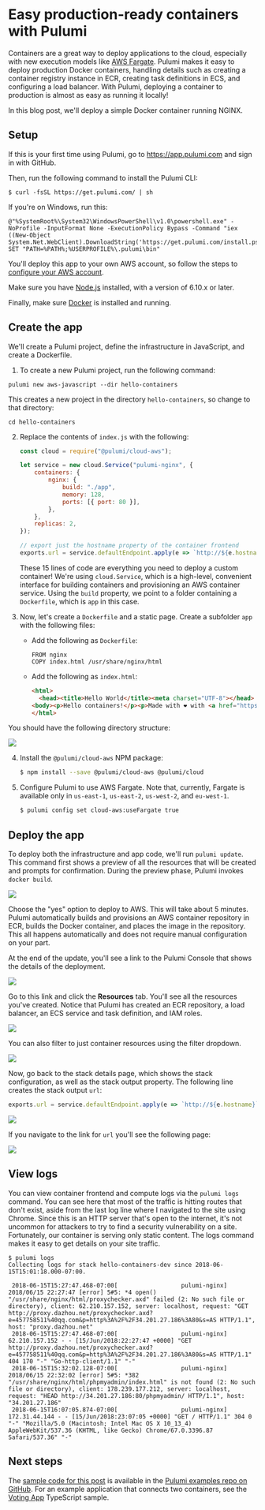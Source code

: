# Easy production-ready containers with Pulumi

Containers are a great way to deploy applications to the cloud, especially with new execution models like [AWS Fargate](https://aws.amazon.com/fargate/). Pulumi makes it easy to deploy production Docker containers, handling details such as creating a container registry instance in ECR, creating task definitions in ECS, and configuring a load balancer. With Pulumi, deploying a container to production is almost as easy as running it locally!

In this blog post, we'll deploy a simple Docker container running NGINX. 

## Setup

If this is your first time using Pulumi, go to https://app.pulumi.com and sign in with GitHub.

Then, run the following command to install the Pulumi CLI:

```
$ curl -fsSL https://get.pulumi.com/ | sh
```

If you're on Windows, run this:

```
@"%SystemRoot%\System32\WindowsPowerShell\v1.0\powershell.exe" -NoProfile -InputFormat None -ExecutionPolicy Bypass -Command "iex ((New-Object System.Net.WebClient).DownloadString('https://get.pulumi.com/install.ps1'))" 
SET "PATH=%PATH%;%USERPROFILE%\.pulumi\bin"
```

You'll deploy this app to your own AWS account, so follow the steps to [configure your AWS account](https://pulumi.io/install/aws.html).

Make sure you have [Node.js](https://nodejs.org/en/download/) installed, with a version of 6.10.x or later.

Finally, make sure [Docker](https://docs.docker.com/install/) is installed and running.

## Create the app

We'll create a Pulumi project, define the infrastructure in JavaScript, and create a Dockerfile.

1. To create a new Pulumi project, run the following command:

  ```
  pulumi new aws-javascript --dir hello-containers
  ```

  This creates a new project in the directory `hello-containers`, so change to that directory:

  ```
  cd hello-containers
  ```

2.  Replace the contents of `index.js` with the following:

    ```js
    const cloud = require("@pulumi/cloud-aws");

    let service = new cloud.Service("pulumi-nginx", {
        containers: {
            nginx: {
                build: "./app",
                memory: 128,
                ports: [{ port: 80 }],
            },
        },
        replicas: 2,
    });

    // export just the hostname property of the container frontend
    exports.url = service.defaultEndpoint.apply(e => `http://${e.hostname}`);
    ```    

    These 15 lines of code are everything you need to deploy a custom container! We're using `cloud.Service`, which is a high-level, convenient interface for building containers and provisioning an AWS container service. Using the `build` property, we point to a folder containing a `Dockerfile`, which is `app` in this case.

3. Now, let's create a `Dockerfile` and a static page. Create a subfolder `app` with the following files:

    - Add the following as `Dockerfile`:
      ```docker
      FROM nginx
      COPY index.html /usr/share/nginx/html
      ```

    - Add the following as `index.html`:
      ```html
      <html>
        <head><title>Hello World</title><meta charset="UTF-8"></head>
      <body><p>Hello containers!</p><p>Made with ❤️ with <a href="https://pulumi.com">Pulumi</a></p></body>
      </html>
      ```

You should have the following directory structure:

![](file-layout.png)

4.  Install the `@pulumi/cloud-aws` NPM package:

    ```bash
    $ npm install --save @pulumi/cloud-aws @pulumi/cloud
    ```

5.  Configure Pulumi to use AWS Fargate. Note that, currently, Fargate is available only in `us-east-1`, `us-east-2`, `us-west-2`, and `eu-west-1`.

    ```bash
    $ pulumi config set cloud-aws:useFargate true
    ```

## Deploy the app

To deploy both the infrastructure and app code, we'll run `pulumi update`. This command first shows a preview of all the resources that will be created and prompts for confirmation. During the preview phase, Pulumi invokes `docker build`.

![](pulumi-update-preview.png)

Choose the "yes" option to deploy to AWS. This will take about 5 minutes. Pulumi automatically builds and provisions an AWS container repository in ECR, builds the Docker container, and places the image in the repository. This all happens automatically and does not require manual configuration on your part.

At the end of the update, you'll see a link to the Pulumi Console that shows the details of the deployment.

![](pulumi-update-complete.png)

Go to this link and click the **Resources** tab. You'll see all the resources you've created. Notice that Pulumi has created an ECR repository, a load balancer, an ECS service and task definition, and IAM roles.

![](console-resources.png)

You can also filter to just container resources using the filter dropdown.

![](containers-filtered.png)

Now, go back to the stack details page, which shows the stack configuration, as well as the stack output property. The following line creates the stack output `url`:

```javascript
exports.url = service.defaultEndpoint.apply(e => `http://${e.hostname}`);
```

![](stack-details.png)

If you navigate to the link for `url` you'll see the following page:

![](hello-world-page.png)

## View logs

You can view container frontend and compute logs via the `pulumi logs` command. You can see here that most of the traffic is hitting routes that don't exist, aside from the last log line where I navigated to the site using Chrome. Since this is an HTTP server that's open to the internet, it's not uncommon for attackers to try to find a security vulnerability on a site. Fortunately, our container is serving only static content. The logs command makes it easy to get details on your site traffic.

```
$ pulumi logs
Collecting logs for stack hello-containers-dev since 2018-06-15T15:01:18.000-07:00.

 2018-06-15T15:27:47.468-07:00[                  pulumi-nginx] 2018/06/15 22:27:47 [error] 5#5: *4 open() "/usr/share/nginx/html/proxychecker.axd" failed (2: No such file or directory), client: 62.210.157.152, server: localhost, request: "GET http://proxy.dazhou.net/proxychecker.axd?e=457758511%40qq.com&p=http%3A%2F%2F34.201.27.186%3A80&s=AS HTTP/1.1", host: "proxy.dazhou.net"
 2018-06-15T15:27:47.468-07:00[                  pulumi-nginx] 62.210.157.152 - - [15/Jun/2018:22:27:47 +0000] "GET http://proxy.dazhou.net/proxychecker.axd?e=457758511%40qq.com&p=http%3A%2F%2F34.201.27.186%3A80&s=AS HTTP/1.1" 404 170 "-" "Go-http-client/1.1" "-"
 2018-06-15T15:32:02.128-07:00[                  pulumi-nginx] 2018/06/15 22:32:02 [error] 5#5: *382 "/usr/share/nginx/html/phpmyadmin/index.html" is not found (2: No such file or directory), client: 178.239.177.212, server: localhost, request: "HEAD http://34.201.27.186:80/phpmyadmin/ HTTP/1.1", host: "34.201.27.186"
 2018-06-15T16:07:05.874-07:00[                  pulumi-nginx] 172.31.44.144 - - [15/Jun/2018:23:07:05 +0000] "GET / HTTP/1.1" 304 0 "-" "Mozilla/5.0 (Macintosh; Intel Mac OS X 10_13_4) AppleWebKit/537.36 (KHTML, like Gecko) Chrome/67.0.3396.87 Safari/537.36" "-" 
```

## Next steps

The [sample code for this post](https://github.com/pulumi/examples/tree/master/cloud-js-containers) is available in the [Pulumi examples repo on GitHub](https://github.com/pulumi/examples). For an example application that connects two containers, see the [Voting App](https://github.com/pulumi/examples/tree/master/cloud-ts-voting-app) TypeScript sample.
